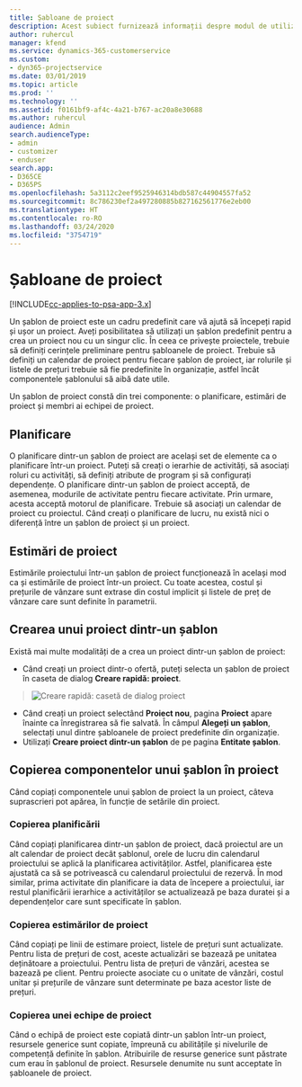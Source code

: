 ```yaml
---
title: Șabloane de proiect
description: Acest subiect furnizează informații despre modul de utilizare a șabloanelor de proiect pentru configurarea rapidă a proiectului.
author: ruhercul
manager: kfend
ms.service: dynamics-365-customerservice
ms.custom:
- dyn365-projectservice
ms.date: 03/01/2019
ms.topic: article
ms.prod: ''
ms.technology: ''
ms.assetid: f0161bf9-af4c-4a21-b767-ac20a8e30688
ms.author: ruhercul
audience: Admin
search.audienceType:
- admin
- customizer
- enduser
search.app:
- D365CE
- D365PS
ms.openlocfilehash: 5a3112c2eef9525946314bdb587c44904557fa52
ms.sourcegitcommit: 8c786230ef2a497280885b827162561776e2eb00
ms.translationtype: HT
ms.contentlocale: ro-RO
ms.lasthandoff: 03/24/2020
ms.locfileid: "3754719"
---
```

# <a name="project-templates"></a>Șabloane de proiect 

[!INCLUDE[cc-applies-to-psa-app-3.x](../includes/cc-applies-to-psa-app-3x.md)]

Un șablon de proiect este un cadru predefinit care vă ajută să începeți rapid și ușor un proiect. Aveți posibilitatea să utilizați un șablon predefinit pentru a crea un proiect nou cu un singur clic. În ceea ce privește proiectele, trebuie să definiți cerințele preliminare pentru șabloanele de proiect. Trebuie să definiți un calendar de proiect pentru fiecare șablon de proiect, iar rolurile și listele de prețuri trebuie să fie predefinite în organizație, astfel încât componentele șablonului să aibă date utile.

Un șablon de proiect constă din trei componente: o planificare, estimări de proiect și membri ai echipei de proiect.

## <a name="schedule"></a>Planificare

O planificare dintr-un șablon de proiect are același set de elemente ca o planificare într-un proiect. Puteți să creați o ierarhie de activități, să asociați roluri cu activități, să definiți atribute de program și să configurați dependențe. O planificare dintr-un șablon de proiect acceptă, de asemenea, modurile de activitate pentru fiecare activitate. Prin urmare, acesta acceptă motorul de planificare. Trebuie să asociați un calendar de proiect cu proiectul. Când creați o planificare de lucru, nu există nici o diferență între un șablon de proiect și un proiect.

## <a name="project-estimates"></a>Estimări de proiect

Estimările proiectului într-un șablon de proiect funcționează în același mod ca și estimările de proiect într-un proiect. Cu toate acestea, costul și prețurile de vânzare sunt extrase din costul implicit și listele de preț de vânzare care sunt definite în parametrii.

## <a name="creating-a-project-from-a-template"></a>Crearea unui proiect dintr-un șablon
 
Există mai multe modalități de a crea un proiect dintr-un șablon de proiect:

- Când creați un proiect dintr-o ofertă, puteți selecta un șablon de proiect în caseta de dialog **Creare rapidă: proiect**.

> ![Creare rapidă: casetă de dialog proiect](media/project-11.png)

- Când creați un proiect selectând **Proiect nou**, pagina **Proiect** apare înainte ca înregistrarea să fie salvată. În câmpul **Alegeți un șablon**, selectați unul dintre șabloanele de proiect predefinite din organizație.
- Utilizați **Creare proiect dintr-un șablon** de pe pagina **Entitate șablon**.

## <a name="copying-components-of-template-to-project"></a>Copierea componentelor unui șablon în proiect

Când copiați componentele unui șablon de proiect la un proiect, câteva suprascrieri pot apărea, în funcție de setările din proiect.

### <a name="copying-the-schedule"></a>Copierea planificării

Când copiați planificarea dintr-un șablon de proiect, dacă proiectul are un alt calendar de proiect decât șablonul, orele de lucru din calendarul proiectului se aplică la planificarea activităților. Astfel, planificarea este ajustată ca să se potrivească cu calendarul proiectului de rezervă. În mod similar, prima activitate din planificare ia data de începere a proiectului, iar restul planificării ierarhice a activităților se actualizează pe baza duratei și a dependențelor care sunt specificate în șablon. 

### <a name="copying-project-estimates"></a>Copierea estimărilor de proiect 

Când copiați pe linii de estimare proiect, listele de prețuri sunt actualizate. Pentru lista de prețuri de cost, aceste actualizări se bazează pe unitatea deținătoare a proiectului. Pentru lista de prețuri de vânzări, acestea se bazează pe client. Pentru proiecte asociate cu o unitate de vânzări, costul unitar și prețurile de vânzare sunt determinate pe baza acestor liste de prețuri.

### <a name="copying-a-project-team"></a>Copierea unei echipe de proiect

Când o echipă de proiect este copiată dintr-un șablon într-un proiect, resursele generice sunt copiate, împreună cu abilitățile și nivelurile de competență definite în șablon. Atribuirile de resurse generice sunt păstrate cum erau în șablonul de proiect. Resursele denumite nu sunt acceptate în șabloanele de proiect.
